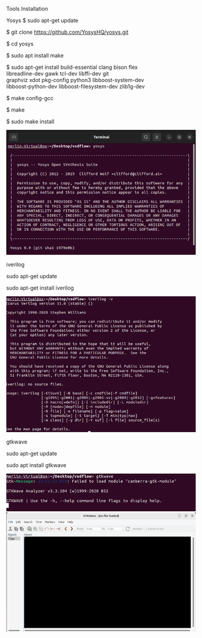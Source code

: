 Tools Installation

Yosys
$ sudo apt-get update

$ git clone https://github.com/YosysHQ/yosys.git

$ cd yosys

$ sudo apt install make 

$ sudo apt-get install build-essential clang bison flex \
 libreadline-dev gawk tcl-dev libffi-dev git \
 graphviz xdot pkg-config python3 libboost-system-dev \
 libboost-python-dev libboost-filesystem-dev zlib1g-dev
 
$ make config-gcc

$ make

$ sudo make install 

![My setup](Capture.PNG)


iverilog

sudo apt-get update

sudo apt-get install iverilog

![My setup](Capture1.PNG)

gtkwave

sudo apt-get update

sudo apt install gtkwave

![My setup](Capture2.PNG)
![My setup](Capture3.PNG)
